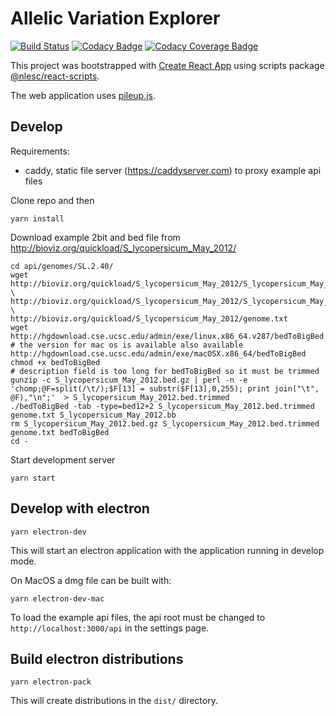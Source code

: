 # Allelic Variation Explorer

[![Build Status](https://travis-ci.org/nlesc-ave/ave-app.svg?branch=master)](https://travis-ci.org/nlesc-ave/ave-app)
[![Codacy Badge](https://api.codacy.com/project/badge/Grade/3ccb04ea47b04d19bfb560ffba27d18b)](https://www.codacy.com/app/nlesc-ave/ave-app?utm_source=github.com&amp;utm_medium=referral&amp;utm_content=nlesc-ave/ave-app&amp;utm_campaign=Badge_Grade)
[![Codacy Coverage Badge](https://api.codacy.com/project/badge/Coverage/3ccb04ea47b04d19bfb560ffba27d18b)](https://www.codacy.com/app/nlesc-ave/ave-app?utm_source=github.com&utm_medium=referral&utm_content=nlesc-ave/ave-app&utm_campaign=Badge_Coverage)

This project was bootstrapped with [Create React App](https://github.com/facebookincubator/create-react-app) using scripts package [@nlesc/react-scripts](https://github.com/NLeSC/create-react-app).

The web application uses [pileup.js](https://github.com/hammerlab/pileup.js).

## Develop

Requirements:

- caddy, static file server (https://caddyserver.com) to proxy example api files

Clone repo and then
```
yarn install
```

Download example 2bit and bed file from http://bioviz.org/quickload/S_lycopersicum_May_2012/
```
cd api/genomes/SL.2.40/
wget http://bioviz.org/quickload/S_lycopersicum_May_2012/S_lycopersicum_May_2012.2bit \
http://bioviz.org/quickload/S_lycopersicum_May_2012/S_lycopersicum_May_2012.bed.gz \
http://bioviz.org/quickload/S_lycopersicum_May_2012/genome.txt
wget http://hgdownload.cse.ucsc.edu/admin/exe/linux.x86_64.v287/bedToBigBed
# the version for mac os is available also available http://hgdownload.cse.ucsc.edu/admin/exe/macOSX.x86_64/bedToBigBed
chmod +x bedToBigBed
# description field is too long for bedToBigBed so it must be trimmed
gunzip -c S_lycopersicum_May_2012.bed.gz | perl -n -e 'chomp;@F=split(/\t/);$F[13] = substr($F[13],0,255); print join("\t", @F),"\n";'  > S_lycopersicum_May_2012.bed.trimmed
./bedToBigBed -tab -type=bed12+2 S_lycopersicum_May_2012.bed.trimmed genome.txt S_lycopersicum_May_2012.bb
rm S_lycopersicum_May_2012.bed.gz S_lycopersicum_May_2012.bed.trimmed genome.txt bedToBigBed
cd -
```

Start development server
```
yarn start
```

## Develop with electron

```
yarn electron-dev
```
This will start an electron application with the application running in develop mode.

On MacOS a dmg file can be built with:
```
yarn electron-dev-mac
```

To load the example api files, the api root must be changed to `http://localhost:3000/api` in the settings page.

## Build electron distributions

```
yarn electron-pack
```
This will create distributions in the `dist/` directory.